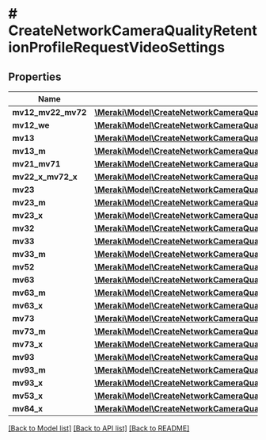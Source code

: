 # # CreateNetworkCameraQualityRetentionProfileRequestVideoSettings

## Properties

Name | Type | Description | Notes
------------ | ------------- | ------------- | -------------
**mv12_mv22_mv72** | [**\Meraki\Model\CreateNetworkCameraQualityRetentionProfileRequestVideoSettingsMV12MV22MV72**](CreateNetworkCameraQualityRetentionProfileRequestVideoSettingsMV12MV22MV72.md) |  | [optional]
**mv12_we** | [**\Meraki\Model\CreateNetworkCameraQualityRetentionProfileRequestVideoSettingsMV12WE**](CreateNetworkCameraQualityRetentionProfileRequestVideoSettingsMV12WE.md) |  | [optional]
**mv13** | [**\Meraki\Model\CreateNetworkCameraQualityRetentionProfileRequestVideoSettingsMV13**](CreateNetworkCameraQualityRetentionProfileRequestVideoSettingsMV13.md) |  | [optional]
**mv13_m** | [**\Meraki\Model\CreateNetworkCameraQualityRetentionProfileRequestVideoSettingsMV13M**](CreateNetworkCameraQualityRetentionProfileRequestVideoSettingsMV13M.md) |  | [optional]
**mv21_mv71** | [**\Meraki\Model\CreateNetworkCameraQualityRetentionProfileRequestVideoSettingsMV21MV71**](CreateNetworkCameraQualityRetentionProfileRequestVideoSettingsMV21MV71.md) |  | [optional]
**mv22_x_mv72_x** | [**\Meraki\Model\CreateNetworkCameraQualityRetentionProfileRequestVideoSettingsMV22XMV72X**](CreateNetworkCameraQualityRetentionProfileRequestVideoSettingsMV22XMV72X.md) |  | [optional]
**mv23** | [**\Meraki\Model\CreateNetworkCameraQualityRetentionProfileRequestVideoSettingsMV23**](CreateNetworkCameraQualityRetentionProfileRequestVideoSettingsMV23.md) |  | [optional]
**mv23_m** | [**\Meraki\Model\CreateNetworkCameraQualityRetentionProfileRequestVideoSettingsMV23M**](CreateNetworkCameraQualityRetentionProfileRequestVideoSettingsMV23M.md) |  | [optional]
**mv23_x** | [**\Meraki\Model\CreateNetworkCameraQualityRetentionProfileRequestVideoSettingsMV23X**](CreateNetworkCameraQualityRetentionProfileRequestVideoSettingsMV23X.md) |  | [optional]
**mv32** | [**\Meraki\Model\CreateNetworkCameraQualityRetentionProfileRequestVideoSettingsMV32**](CreateNetworkCameraQualityRetentionProfileRequestVideoSettingsMV32.md) |  | [optional]
**mv33** | [**\Meraki\Model\CreateNetworkCameraQualityRetentionProfileRequestVideoSettingsMV33**](CreateNetworkCameraQualityRetentionProfileRequestVideoSettingsMV33.md) |  | [optional]
**mv33_m** | [**\Meraki\Model\CreateNetworkCameraQualityRetentionProfileRequestVideoSettingsMV33M**](CreateNetworkCameraQualityRetentionProfileRequestVideoSettingsMV33M.md) |  | [optional]
**mv52** | [**\Meraki\Model\CreateNetworkCameraQualityRetentionProfileRequestVideoSettingsMV52**](CreateNetworkCameraQualityRetentionProfileRequestVideoSettingsMV52.md) |  | [optional]
**mv63** | [**\Meraki\Model\CreateNetworkCameraQualityRetentionProfileRequestVideoSettingsMV63**](CreateNetworkCameraQualityRetentionProfileRequestVideoSettingsMV63.md) |  | [optional]
**mv63_m** | [**\Meraki\Model\CreateNetworkCameraQualityRetentionProfileRequestVideoSettingsMV63M**](CreateNetworkCameraQualityRetentionProfileRequestVideoSettingsMV63M.md) |  | [optional]
**mv63_x** | [**\Meraki\Model\CreateNetworkCameraQualityRetentionProfileRequestVideoSettingsMV63X**](CreateNetworkCameraQualityRetentionProfileRequestVideoSettingsMV63X.md) |  | [optional]
**mv73** | [**\Meraki\Model\CreateNetworkCameraQualityRetentionProfileRequestVideoSettingsMV73**](CreateNetworkCameraQualityRetentionProfileRequestVideoSettingsMV73.md) |  | [optional]
**mv73_m** | [**\Meraki\Model\CreateNetworkCameraQualityRetentionProfileRequestVideoSettingsMV73M**](CreateNetworkCameraQualityRetentionProfileRequestVideoSettingsMV73M.md) |  | [optional]
**mv73_x** | [**\Meraki\Model\CreateNetworkCameraQualityRetentionProfileRequestVideoSettingsMV73X**](CreateNetworkCameraQualityRetentionProfileRequestVideoSettingsMV73X.md) |  | [optional]
**mv93** | [**\Meraki\Model\CreateNetworkCameraQualityRetentionProfileRequestVideoSettingsMV93**](CreateNetworkCameraQualityRetentionProfileRequestVideoSettingsMV93.md) |  | [optional]
**mv93_m** | [**\Meraki\Model\CreateNetworkCameraQualityRetentionProfileRequestVideoSettingsMV93M**](CreateNetworkCameraQualityRetentionProfileRequestVideoSettingsMV93M.md) |  | [optional]
**mv93_x** | [**\Meraki\Model\CreateNetworkCameraQualityRetentionProfileRequestVideoSettingsMV93X**](CreateNetworkCameraQualityRetentionProfileRequestVideoSettingsMV93X.md) |  | [optional]
**mv53_x** | [**\Meraki\Model\CreateNetworkCameraQualityRetentionProfileRequestVideoSettingsMV53X**](CreateNetworkCameraQualityRetentionProfileRequestVideoSettingsMV53X.md) |  | [optional]
**mv84_x** | [**\Meraki\Model\CreateNetworkCameraQualityRetentionProfileRequestVideoSettingsMV84X**](CreateNetworkCameraQualityRetentionProfileRequestVideoSettingsMV84X.md) |  | [optional]

[[Back to Model list]](../../README.md#models) [[Back to API list]](../../README.md#endpoints) [[Back to README]](../../README.md)
